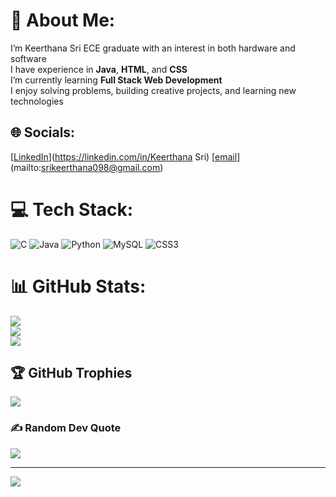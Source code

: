 # 💫 About Me:
I’m Keerthana Sri ECE graduate with an interest in both hardware and software <br>I have experience in **Java**, **HTML**, and **CSS**  <br>I’m currently learning **Full Stack Web Development**  <br>I enjoy solving problems, building creative projects, and learning new technologies  <br>


## 🌐 Socials:
[[LinkedIn](https://img.shields.io/badge/LinkedIn-%230077B5.svg?logo=linkedin&logoColor=white)](https://linkedin.com/in/Keerthana Sri) [[email](https://img.shields.io/badge/Email-D14836?logo=gmail&logoColor=white)](mailto:srikeerthana098@gmail.com) 

# 💻 Tech Stack:
![C](https://img.shields.io/badge/c-%2300599C.svg?style=for-the-badge&logo=c&logoColor=white) ![Java](https://img.shields.io/badge/java-%23ED8B00.svg?style=for-the-badge&logo=openjdk&logoColor=white) ![Python](https://img.shields.io/badge/python-3670A0?style=for-the-badge&logo=python&logoColor=ffdd54) ![MySQL](https://img.shields.io/badge/mysql-4479A1.svg?style=for-the-badge&logo=mysql&logoColor=white) ![CSS3](https://img.shields.io/badge/css3-%231572B6.svg?style=for-the-badge&logo=css3&logoColor=white)
# 📊 GitHub Stats:
![](https://github-readme-stats.vercel.app/api?username=s-keerthu&theme=dark&hide_border=false&include_all_commits=false&count_private=false)<br/>
![](https://nirzak-streak-stats.vercel.app/?user=s-keerthu&theme=dark&hide_border=false)<br/>
![](https://github-readme-stats.vercel.app/api/top-langs/?username=s-keerthu&theme=dark&hide_border=false&include_all_commits=false&count_private=false&layout=compact)

## 🏆 GitHub Trophies
![](https://github-profile-trophy.vercel.app/?username=s-keerthu&theme=radical&no-frame=false&no-bg=true&margin-w=4)

### ✍️ Random Dev Quote
![](https://quotes-github-readme.vercel.app/api?type=horizontal&theme=radical)

---
[![](https://visitcount.itsvg.in/api?id=s-keerthu&icon=0&color=0)](https://visitcount.itsvg.in)

<!-- Proudly created with GPRM ( https://gprm.itsvg.in ) -->
